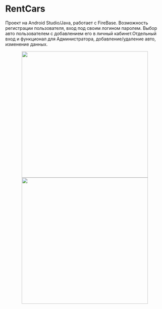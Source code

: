 # RentCars
Проект на Android Studio/Java, работает с FireBase. Возможность регистрации пользователя, вход под своим логином паролем. Выбор авто пользователем с добавлением его в личный кабинет.Отдельный вход и функционал для Администратора, добавление/удаление авто, изменение данных. 
<p align="center">
  <img src="https://user-images.githubusercontent.com/93401804/145795884-f6e7d7a2-c8b5-4f2e-b9b0-0e0a2b1208b0.jpg" width="400" >
  <img src="https://user-images.githubusercontent.com/93401804/145795887-af1e8be7-a0d0-47ec-972f-205d87184325.jpg" width="400" >
  </p>
